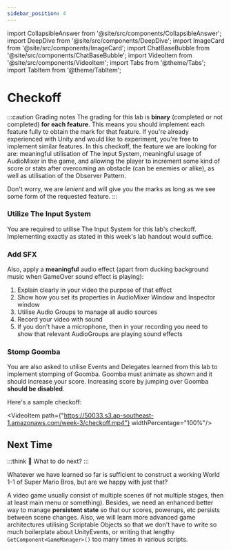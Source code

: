 ```yaml
---
sidebar_position: 4
---
```


import CollapsibleAnswer from '@site/src/components/CollapsibleAnswer';
import DeepDive from '@site/src/components/DeepDive';
import ImageCard from '@site/src/components/ImageCard';
import ChatBaseBubble from '@site/src/components/ChatBaseBubble';
import VideoItem from '@site/src/components/VideoItem';
import Tabs from '@theme/Tabs';
import TabItem from '@theme/TabItem';

# Checkoff

:::caution Grading notes
The grading for this lab is **binary** (completed or not completed) **for each feature**. This means you should implement each <span className="orange-bold">feature</span> fully to obtain the mark for that feature. If you're already experienced with Unity and would like to experiment, you're free to implement similar features. In this checkoff, the feature we are looking for are: meaningful utilisation of The Input System, meaningful usage of AudioMixer in the game, and allowing the player to increment some kind of score or stats after overcoming an obstacle (can be enemies or alike), as well as utilisation of the Observer Pattern.

Don't worry, we are _lenient_ and will give you the marks as long as we see some form of the requested feature.
:::

### Utilize The Input System

You are required to utilise The Input System for this lab's checkoff. Implementing exactly as stated in this week's lab handout would <span className="orange-bold">suffice</span>.

### Add SFX

Also, apply a **meaningful** audio effect (apart from ducking background music when GameOver sound effect is playing):

1. Explain clearly in your video the purpose of that effect
2. Show how you set its properties in AudioMixer Window and Inspector window
3. Utilise Audio Groups to manage all audio sources
4. Record your video <span className="orange-bold">with sound</span>
5. If you don't have a microphone, then in your recording you need to show that relevant AudioGroups are playing sound effects

### Stomp Goomba

You are also asked to utilise Events and Delegates learned from this lab to implement <span className="orange-bold">stomping of Goomba</span>. Goomba must animate as shown and it should increase your score. Increasing score by jumping over Goomba **should be disabled**.

Here's a sample checkoff:

<VideoItem path={"https://50033.s3.ap-southeast-1.amazonaws.com/week-3/checkoff.mp4"} widthPercentage="100%"/>

## Next Time

:::think 🤔
What to do next?
:::

Whatever we have learned so far is sufficient to construct a working World 1-1 of Super Mario Bros, but are we happy with just that?

A video game usually consist of multiple scenes (if not multiple stages, then at least main menu or something). Besides, we need an <span className="orange-bold">enhanced</span> better way to manage **persistent state** so that our scores, powerups, etc persists between scene changes. Also, we will learn more advanced game architectures utilising Scriptable Objects so that we don't have to write so much boilerplate about UnityEvents, or writing that lengthy `GetComponent<GameManager>()` too many times in various scripts.
